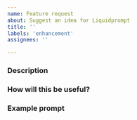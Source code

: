 ```yaml
---
name: Feature request
about: Suggest an idea for Liquidprompt
title: ''
labels: 'enhancement'
assignees: ''

---
```

<!--- Provide a general summary of the issue in the title above -->
<!--- This is only a template, feel free to expand -->

### Description
<!--- Tell us what should happen -->

### How will this be useful?
<!--- Tell/show us how this feature will be used -->

### Example prompt
<!--- Show us what a prompt with this feature enabled would look like -->

